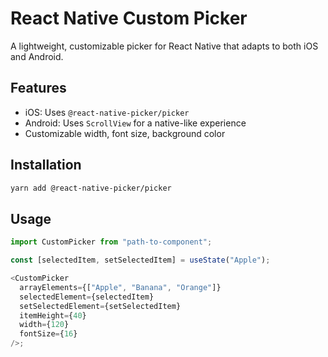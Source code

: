 # React Native Custom Picker

A lightweight, customizable picker for React Native that adapts to both iOS and Android.

## Features

- iOS: Uses `@react-native-picker/picker`
- Android: Uses `ScrollView` for a native-like experience
- Customizable width, font size, background color

## Installation

```sh
yarn add @react-native-picker/picker
```

## Usage

```js
import CustomPicker from "path-to-component";

const [selectedItem, setSelectedItem] = useState("Apple");

<CustomPicker
  arrayElements={["Apple", "Banana", "Orange"]}
  selectedElement={selectedItem}
  setSelectedElement={setSelectedItem}
  itemHeight={40}
  width={120}
  fontSize={16}
/>;
```
